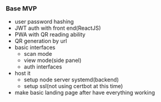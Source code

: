 ### Base MVP
* user password hashing
* JWT auth with front end(ReactJS)
* PWA with QR reading ability
* QR generation by url
* basic interfaces
  * scan mode
  * view mode(side panel)
  * auth interfaces
* host it
  * setup node server systemd(backend)
  * setup ssl(not using certbot at this time)
* make basic landing page after have everything working